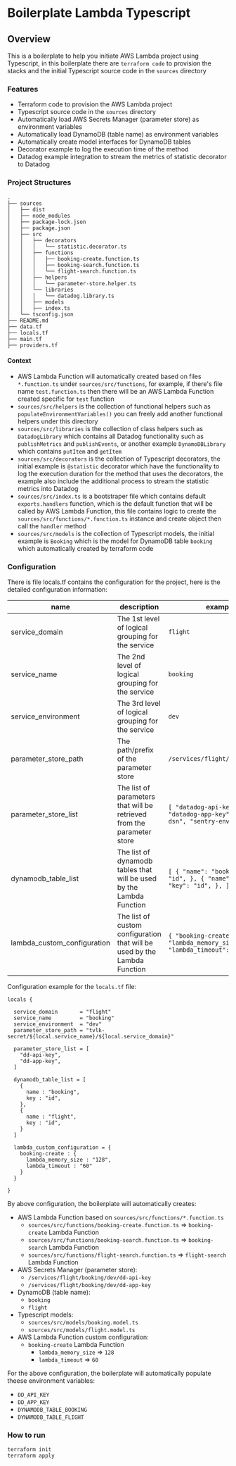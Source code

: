 # Boilerplate Lambda Typescript

## Overview

This is a boilerplate to help you initiate AWS Lambda project using Typescript, in this boilerplate there are `terraform code` to provision the stacks and the initial Typescript source code in the `sources` directory

### Features

- Terraform code to provision the AWS Lambda project
- Typescript source code in the `sources` directory
- Automatically load AWS Secrets Manager (parameter store) as environment variables
- Automatically load DynamoDB (table name) as environment variables
- Automatically create model interfaces for DynamoDB tables
- Decorator example to log the execution time of the method
- Datadog example integration to stream the metrics of statistic decorator to Datadog

### Project Structures

```
.
├── sources
│   ├── dist
│   ├── node_modules
│   ├── package-lock.json
│   ├── package.json
│   ├── src
│   │   ├── decorators
│   │   │   └── statistic.decorator.ts
│   │   ├── functions
│   │   │   ├── booking-create.function.ts
│   │   │   ├── booking-search.function.ts
│   │   │   └── flight-search.function.ts
│   │   ├── helpers
│   │   │   └── parameter-store.helper.ts
│   │   └── libraries
│   │   │   └── datadog.library.ts
│   │   ├── models
│   │   ├── index.ts
│   └── tsconfig.json
├── README.md
├── data.tf
├── locals.tf
├── main.tf
├── providers.tf
```

#### Context

- AWS Lambda Function will automatically created based on files `*.function.ts` under `sources/src/functions`, for example, if there's file name `test.function.ts` then there will be an AWS Lambda Function created specific for `test` function
- `sources/src/helpers` is the collection of functional helpers such as `populateEnvironmentVariables()` you can freely add another functional helpers under this directory
- `sources/src/libraries` is the collection of class helpers such as `DatadogLibrary` which contains all Datadog functionality such as `publishMetrics` and `publishEvents`, or another example `DynamoDBLibrary` which contains `putItem` and `getItem`
- `sources/src/decorators` is the collection of Typescript decorators, the initial example is `@statistic` decorator which have the functionality to log the execution duration for the method that uses the decorators, the example also include the additional process to stream the statistic metrics into Datadog
- `sources/src/index.ts` is a bootstraper file which contains default `exports.handlers` function, which is the default function that will be called by AWS Lambda Function, this file contains logic to create the `sources/src/functions/*.function.ts` instance and create object then call the `handler` method
- `sources/src/models` is the collection of Typescript models, the initial example is `Booking` which is the model for DynamoDB table `booking` which automatically created by terraform code

### Configuration

There is file locals.tf contains the configuration for the project, here is the detailed configuration information:

| name                        | description                                                               | example                                                                                                 |
| --------------------------- | ------------------------------------------------------------------------- | ------------------------------------------------------------------------------------------------------- |
| service_domain              | The 1st level of logical grouping for the service                         | `flight`                                                                                                |
| service_name                | The 2nd level of logical grouping for the service                         | `booking`                                                                                               |
| service_environment         | The 3rd level of logical grouping for the service                         | `dev`                                                                                                   |
| parameter_store_path        | The path/prefix of the parameter store                                    | `/services/flight/booking/dev/`                                                                         |
| parameter_store_list        | The list of parameters that will be retrieved from the parameter store    | `[ "datadog-api-key", "datadog-app-key", "sentry-dsn", "sentry-environment", ]`                         |
| dynamodb_table_list         | The list of dynamodb tables that will be used by the Lambda Function      | `[ { "name": "booking", "key": "id", }, { "name": "flight", "key": "id", }, ]` |
| lambda_custom_configuration | The list of custom configuration that will be used by the Lambda Function | `{ "booking-create": { "lambda_memory_size": "1024", "lambda_timeout": "300", } }`                         |

Configuration example for the `locals.tf` file:

```
locals {

  service_domain       = "flight"
  service_name         = "booking"
  service_environment  = "dev"
  parameter_store_path = "tvlk-secret/${local.service_name}/${local.service_domain}"

  parameter_store_list = [
    "dd-api-key",
    "dd-app-key",
  ]

  dynamodb_table_list = [
    {
      name : "booking",
      key : "id",
    },
    {
      name : "flight",
      key : "id",
    }
  ]

  lambda_custom_configuration = {
    booking-create : {
      lambda_memory_size : "128",
      lambda_timeout : "60"
    }
  }

}
```

By above configuration, the boilerplate will automatically creates:
- AWS Lambda Function based on `sources/src/functions/*.function.ts`
    - `sources/src/functions/booking-create.function.ts` => `booking-create` Lambda Function
    - `sources/src/functions/booking-search.function.ts` => `booking-search` Lambda Function
    - `sources/src/functions/flight-search.function.ts` => `flight-search` Lambda Function
- AWS Secrets Manager (parameter store):
    - `/services/flight/booking/dev/dd-api-key`
    - `/services/flight/booking/dev/dd-app-key`
- DynamoDB (table name):
    - `booking`
    - `flight`
- Typescript models:
    - `sources/src/models/booking.model.ts`
    - `sources/src/models/flight.model.ts`
- AWS Lambda Function custom configuration:
    - `booking-create` Lambda Function
        - `lambda_memory_size` => `128`
        - `lambda_timeout` => `60`

For the above configuration, the boilerplate will automatically populate theese environment variables:
- `DD_API_KEY`
- `DD_APP_KEY`
- `DYNAMODB_TABLE_BOOKING`
- `DYNAMODB_TABLE_FLIGHT`

### How to run
```
terraform init
terraform apply
```
